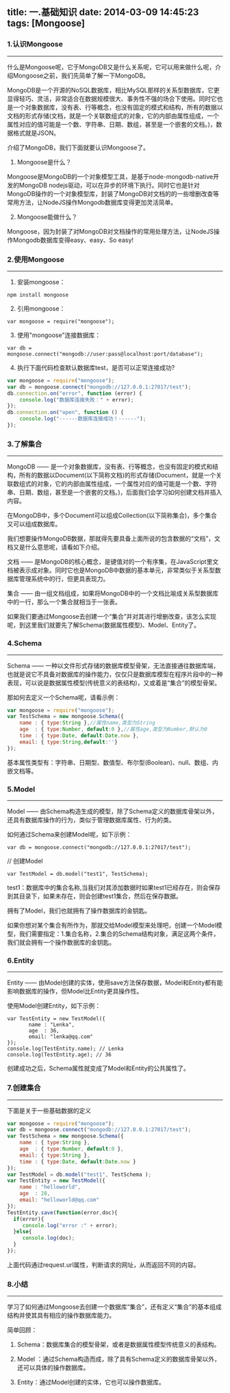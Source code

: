 title: 一.基础知识
date: 2014-03-09 14:45:23
tags: [Mongoose]
---

### 1.认识Mongoose
---
什么是Mongoose呢，它于MongoDB又是什么关系呢，它可以用来做什么呢，介绍Mongoose之前，我们先简单了解一下MongoDB。

MongoDB是一个开源的NoSQL数据库，相比MySQL那样的关系型数据库，它更显得轻巧、灵活，非常适合在数据规模很大、事务性不强的场合下使用。同时它也是一个对象数据库，没有表、行等概念，也没有固定的模式和结构，所有的数据以文档的形式存储(文档，就是一个关联数组式的对象，它的内部由属性组成，一个属性对应的值可能是一个数、字符串、日期、数组，甚至是一个嵌套的文档。)，数据格式就是JSON。

介绍了MongoDB，我们下面就要认识Mongoose了。

1. Mongoose是什么？

Mongoose是MongoDB的一个对象模型工具，是基于node-mongodb-native开发的MongoDB nodejs驱动，可以在异步的环境下执行。同时它也是针对MongoDB操作的一个对象模型库，封装了MongoDB对文档的的一些增删改查等常用方法，让NodeJS操作Mongodb数据库变得更加灵活简单。

2. Mongoose能做什么？

Mongoose，因为封装了对MongoDB对文档操作的常用处理方法，让NodeJS操作Mongodb数据库变得easy、easy、So easy!


### 2.使用Mongoose
---
1. 安装mongoose：
```
npm install mongoose
```
2. 引用mongoose：
```
var mongoose = require("mongoose");
```
3. 使用"mongoose"连接数据库：
```
var db = mongoose.connect("mongodb://user:pass@localhost:port/database");
```
4. 执行下面代码检查默认数据库test，是否可以正常连接成功?
```javascript
var mongoose = require("mongoose");
var db = mongoose.connect("mongodb://127.0.0.1:27017/test");
db.connection.on("error", function (error) {
    console.log("数据库连接失败：" + error);
});
db.connection.on("open", function () {
    console.log("------数据库连接成功！------");
});
```

### 3.了解集合
---
MongoDB —— 是一个对象数据库，没有表、行等概念，也没有固定的模式和结构，所有的数据以Document(以下简称文档)的形式存储(Document，就是一个关联数组式的对象，它的内部由属性组成，一个属性对应的值可能是一个数、字符串、日期、数组，甚至是一个嵌套的文档。)，后面我们会学习如何创建文档并插入内容。

在MongoDB中，多个Document可以组成Collection(以下简称集合)，多个集合又可以组成数据库。

我们想要操作MongoDB数据，那就得先要具备上面所说的包含数据的“文档”，文档又是什么意思呢，请看如下介绍。

文档 —— 是MongoDB的核心概念，是键值对的一个有序集，在JavaScript里文档被表示成对象。同时它也是MongoDB中数据的基本单元，非常类似于关系型数据库管理系统中的行，但更具表现力。

集合 —— 由一组文档组成，如果将MongoDB中的一个文档比喻成关系型数据库中的一行，那么一个集合就相当于一张表。

如果我们要通过Mongoose去创建一个“集合”并对其进行增删改查，该怎么实现呢，到这里我们就要先了解Schema(数据属性模型)、Model、Entity了。

### 4.Schema
---
Schema —— 一种以文件形式存储的数据库模型骨架，无法直接通往数据库端，也就是说它不具备对数据库的操作能力，仅仅只是数据库模型在程序片段中的一种表现，可以说是数据属性模型(传统意义的表结构)，又或着是“集合”的模型骨架。

那如何去定义一个Schema呢，请看示例：
```javascript
var mongoose = require("mongoose");
var TestSchema = new mongoose.Schema({
    name : { type:String },//属性name,类型为String
    age  : { type:Number, default:0 },//属性age,类型为Number,默认为0
    time : { type:Date, default:Date.now },
    email: { type:String,default:''}
});
```
基本属性类型有：字符串、日期型、数值型、布尔型(Boolean)、null、数组、内嵌文档等。


### 5.Model
---
Model —— 由Schema构造生成的模型，除了Schema定义的数据库骨架以外，还具有数据库操作的行为，类似于管理数据库属性、行为的类。

如何通过Schema来创建Model呢，如下示例：
```
var db = mongoose.connect("mongodb://127.0.0.1:27017/test");
```
// 创建Model
```
var TestModel = db.model("test1", TestSchema);
```
test1：数据库中的集合名称,当我们对其添加数据时如果test1已经存在，则会保存到其目录下，如果未存在，则会创建test1集合，然后在保存数据。

拥有了Model，我们也就拥有了操作数据库的金钥匙。

如果你想对某个集合有所作为，那就交给Model模型来处理吧，创建一个Model模型，我们需要指定：1.集合名称，2.集合的Schema结构对象，满足这两个条件，我们就会拥有一个操作数据库的金钥匙。


### 6.Entity
---
Entity —— 由Model创建的实体，使用save方法保存数据，Model和Entity都有能影响数据库的操作，但Model比Entity更具操作性。

使用Model创建Entity，如下示例：
```
var TestEntity = new TestModel({
       name : "Lenka",
       age  : 36,
       email: "lenka@qq.com"
});
console.log(TestEntity.name); // Lenka
console.log(TestEntity.age); // 36
```
创建成功之后，Schema属性就变成了Model和Entity的公共属性了。

### 7.创建集合
---
下面是关于一些基础数据的定义
```javascript
var mongoose = require("mongoose");
var db = mongoose.connect("mongodb://127.0.0.1:27017/test");
var TestSchema = new mongoose.Schema({
    name : { type:String },
    age  : { type:Number, default:0 },
    email: { type:String },
    time : { type:Date, default:Date.now }
});
var TestModel = db.model("test1", TestSchema );
var TestEntity = new TestModel({
    name : "helloworld",
    age  : 28,
    email: "helloworld@qq.com"
});
TestEntity.save(function(error,doc){
  if(error){
     console.log("error :" + error);
  }else{
     console.log(doc);
  }
});
```
上面代码通过request.url属性，判断请求的网址，从而返回不同的内容。


### 8.小结
---
学习了如何通过Mongoose去创建一个数据库“集合”，还有定义“集合”的基本组成结构并使其具有相应的操作数据库能力。

简单回顾：

1. Schema：数据库集合的模型骨架，或者是数据属性模型传统意义的表结构。

2. Model ：通过Schema构造而成，除了具有Schema定义的数据库骨架以外，还可以具体的操作数据库。

3. Entity：通过Model创建的实体，它也可以操作数据库。